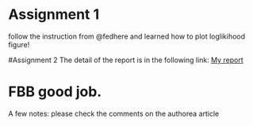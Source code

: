 # Assignment 1 
follow the instruction from @fedhere and learned how to plot loglikihood figure!

#Assignment 2 
The detail of the report is in the following link:
[My report](https://www.authorea.com/users/105834/articles/131382/_show_article?access_token=zRgU0wTMSh6hTfWvUv31zQ)

# FBB good job. 

A few notes: please check the comments on the authorea article
